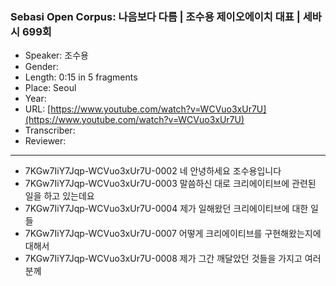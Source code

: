 ### Sebasi Open Corpus: 나음보다 다름 | 조수용 제이오에이치 대표 | 세바시 699회

- Speaker: 조수용
- Gender: 
- Length: 0:15 in 5 fragments
- Place: Seoul
- Year: 
- URL: [https://www.youtube.com/watch?v=WCVuo3xUr7U](https://www.youtube.com/watch?v=WCVuo3xUr7U)
- Transcriber: 
- Reviewer: 

---

- 7KGw7IiY7Jqp-WCVuo3xUr7U-0002 네 안녕하세요 조수용입니다
- 7KGw7IiY7Jqp-WCVuo3xUr7U-0003 말씀하신 대로 크리에이티브에 관련된 일을 하고 있는데요
- 7KGw7IiY7Jqp-WCVuo3xUr7U-0004 제가 일해왔던 크리에이티브에 대한 일들
- 7KGw7IiY7Jqp-WCVuo3xUr7U-0007 어떻게 크리에이티브를 구현해왔는지에 대해서
- 7KGw7IiY7Jqp-WCVuo3xUr7U-0008 제가 그간 깨달았던 것들을 가지고 여러분께
